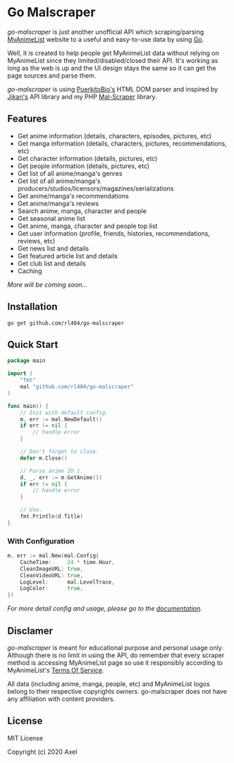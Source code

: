 # Go Malscraper

_go-malscraper_ is just another unofficial API which scraping/parsing [MyAnimeList](https://myanimelist.net/) website to a useful and easy-to-use data by using [Go](https://golang.org/).

Well, it is created to help people get MyAnimeList data without relying on MyAnimeList since they limited/disabled/closed their API. It's working as long as the web is up and the UI design stays the same so it can get the page sources and parse them.

_go-malscraper_ is using [PuerkitoBio's](https://github.com/PuerkitoBio/goquery) HTML DOM parser and inspired by [Jikan's](https://github.com/jikan-me/jikan) API library and my PHP [Mal-Scraper](https://github.com/rl404/MAL-Scraper) library.

## Features

* Get anime information (details, characters, episodes, pictures, etc)
* Get manga information (details, characters, pictures, recommendations, etc)
* Get character information (details, pictures, etc)
* Get people information (details, pictures, etc)
* Get list of all anime/manga's genres
* Get list of all anime/manga's producers/studios/licensors/magazines/serializations
* Get anime/manga's recommendations
* Get anime/manga's reviews
* Search anime, manga, character and people
* Get seasonal anime list
* Get anime, manga, character and people top list
* Get user information (profile, friends, histories, recommendations, reviews, etc)
* Get news list and details
* Get featured article list and details
* Get club list and details
* Caching

_More will be coming soon..._

## Installation

```
go get github.com/rl404/go-malscraper
```

## Quick Start

```go
package main

import (
    "fmt"
    mal "github.com/rl404/go-malscraper"
)

func main() {
    // Init with default config.
    m, err := mal.NewDefault()
    if err != nil {
        // handle error
    }

    // Don't forget to close.
    defer m.Close()

    // Parse anime ID 1.
    d, _, err := m.GetAnime(1)
    if err != nil {
        // handle error
    }

    // Use.
    fmt.Println(d.Title)
}
```

### With Configuration

```go
m, err := mal.New(mal.Config{
    CacheTime:     24 * time.Hour,
    CleanImageURL: true,
    CleanVideoURL: true,
    LogLevel:      mal.LevelTrace,
    LogColor:      true,
})
```

*For more detail config and usage, please go to the [documentation](https://pkg.go.dev/github.com/rl404/go-malscraper@master).*

## Disclamer

_go-malscraper_ is meant for educational purpose and personal usage only. Although there is no limit in using the API, do remember that every scraper method is accessing MyAnimeList page so use it responsibly according to MyAnimeList's [Terms Of Service](https://myanimelist.net/about/terms_of_use).

All data (including anime, manga, people, etc) and MyAnimeList logos belong to their respective copyrights owners. go-malscraper does not have any affiliation with content providers.

## License

MIT License

Copyright (c) 2020 Axel
